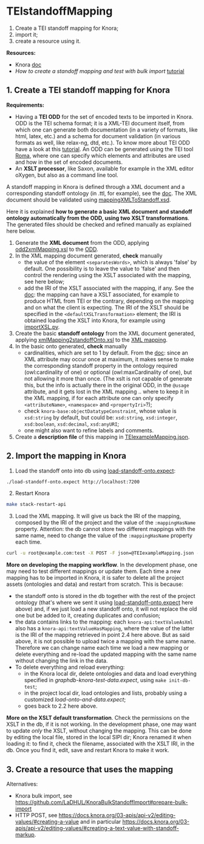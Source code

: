 # TEIstandoffMapping

1. Create a TEI standoff mapping for Knora;
2. import it;
3. create a resource using it.

**Resources:**
- Knora [doc](https://docs.knora.org/)
- *How to create a standoff mapping and test with bulk import* [tutorial](https://github.com/LaDHUL/KnoraBulkStandoffImport)


## 1. Create a TEI standoff mapping for Knora

**Requirements:**
- Having a **TEI ODD** for the set of encoded texts to be imported in Knora. ODD is the TEI schema format; it is a XML-TEI document itself, from which one can generate both documentation (in a variety of formats, like html, latex, etc.) and a schema for document validation (in various formats as well, like relax-ng, dtd, etc.). To know more about TEI ODD have a look at this [tutorial](https://tei-c.org/guidelines/customization/getting-started-with-p5-odds/). An ODD can be generated using the TEI tool [Roma](https://roma2.tei-c.org), where one can specify which elements and attributes are used and how in the set of encoded documents.
- An **XSLT processor**, like Saxon, available for example in the XML editor oXygen, but also as a command line tool.

A standoff mapping in Knora is defined through a XML document and a corresponding standoff ontology (in .ttl, for example), see the [doc](https://docs.knora.org/03-apis/api-v1/xml-to-standoff-mapping/#creating-a-custom-mapping). The XML document should be validated using [mappingXMLToStandoff.xsd](https://github.com/dasch-swiss/knora-api/blob/7efc8960b091ee32cc727857f23ca9d8564e1eae/webapi/src/main/resources/mappingXMLToStandoff.xsd).

Here it is explained **how to generate a basic XML document and standoff ontology automatically from the ODD, using two XSLT transformations**. The generated files should be checked and refined manually as explained here below.

1. Generate the **XML document** from the ODD, applying [odd2xmlMapping.xsl](odd2xmlMapping.xsl) to the [ODD](TEIexampleODD.xml).
2. In the XML mapping document generated, **check** manually
	- the value of the element `<separatesWords>`, which is always 'false' by default. One possibility is to leave the value to 'false' and then control the rendering using the XSLT associated with the mapping, see here below;
	- add the IRI of the XSLT associated with the mapping, if any. See the [doc](https://docs.knora.org/03-apis/api-v2/tei-xml/): the mapping can have a XSLT associated, for example to produce HTML from TEI or the contrary, depending on the mapping and on what the client is expecting. The IRI of the XSLT should be specified in the `<defaultXSLTransformation>` element; the IRI is obtained loading the XSLT into Knora, for example using [importXSL.py](importXSL.py). 
3. Create the basic **standoff ontology** from the XML document generated, applying [xmlMapping2standoffOnto.xsl](xmlMapping2standoffOnto.xsl) to the [XML mapping](TEIexampleMapping.xml).
4. In the basic onto generated, **check** manually
	- cardinalities, which are set to 1 by default. From the [doc](https://docs.knora.org/03-apis/api-v1/xml-to-standoff-mapping/#respecting-cardinalities): since an XML attribute may occur once at maximum, it makes sense to make the corresponding standoff property in the ontology required (owl:cardinality of one) or optional (owl:maxCardinality of one), but not allowing it more than once. (The xslt is not capable of generate this, but the info is actually there in the original ODD, in the `@usage` attribute, and it gets lost in the XML mapping .. where to keep it in the XML mapping, if for each attribute one can only specify `<attributeName>`, `<namespace>` and `<propertyIri>`?);
	- check `knora-base:objectDatatypeConstraint`, whose value is `xsd:string` by default, but could be: `xsd:string`, `xsd:integer`, `xsd:boolean`, `xsd:decimal`, `xsd:anyURI`;
	- one might also want to refine labels and comments.
5. Create a **description file** of this mapping in [TEIexampleMapping.json](TEIexampleMapping.json).


## 2. Import the mapping in Knora

1. Load the standoff onto into db using [load-standoff-onto.expect](load-standoff-onto.expect): 
```bash
./load-standoff-onto.expect http://localhost:7200
```

2. Restart Knora
```bash
make stack-restart-api
```

3. Load the XML mapping. It will give us back the IRI of the mapping, composed by the IRI of the project and the value of the `:mappingHasName` property. Attention: the db cannot store two different mappings with the same name, need to change the value of the `:mappingHasName` property each time.
```bash
curl -u root@example.com:test -X POST -F json=@TEIexampleMapping.json -F xml=@TEIexampleMapping.xml http://localhost:3333/v2/mapping
```

**More on developing the mapping workflow**. In the development phase, one may need to test different mappings or update them. Each time a new mapping has to be imported in Knora, it is safer to delete all the project assets (ontologies and data) and restart from scratch. This is because: 
- the standoff onto is stored in the db together with the rest of the project ontology (that's where we sent it using [load-standoff-onto.expect](load-standoff-onto.expect) here above) and, if we just load a new standoff onto, it will not replace the old one but be added to it, creating duplicates and confusion;
- the data contains links to the mapping: each `knora-api:textValueAsXml` also has a `knora-api:textValueHasMapping`, where the value of the latter is the IRI of the mapping retrieved in point 2.4 here above. But as said above, it is not possible to upload twice a mapping with the same name. Therefore we can change name each time we load a new mapping or delete everything and re-load the updated mapping with the same name without changing the link in the data.
- To delete everything and reload everything:
	- in the Knora local dir, delete ontologies and data and load everything specified in *graphdb-knora-test-data.expect*, using `make init-db-test`;
	- in the project local dir, load ontologies and lists, probably using a customized *load-onto-and-data.expect*;
	- goes back to 2.2 here above.

**More on the XSLT default transformation**. Check the permissions on the XSLT in the db, if it is not working. In the development phase, one may want to update *only* the XSLT, without changing the mapping. This can be done by editing the local file, stored in the local SIPI dir; Knora renamed it when loading it: to find it, check the filename, associated with the XSLT IRI, in the db. Once you find it, edit, save and restart Knora to make it work.



## 3. Create a resource that uses the mapping

Alternatives:
- Knora bulk import, see https://github.com/LaDHUL/KnoraBulkStandoffImport#prepare-bulk-import
- HTTP POST, see https://docs.knora.org/03-apis/api-v2/editing-values/#creating-a-value and in particular https://docs.knora.org/03-apis/api-v2/editing-values/#creating-a-text-value-with-standoff-markup.

